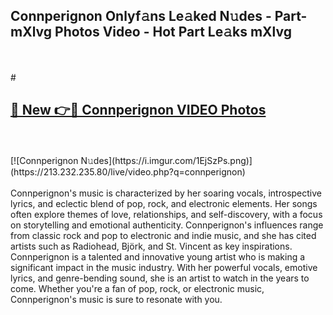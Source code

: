## Connperignon Onlyf𝚊ns Le𝚊ked N𝚞des - Part-mXlvg Photos Video - Hot Part Le𝚊ks mXlvg
<br>
<br>
# <h2><a href="https://213.232.235.80/live/video.php?q=connperignon">🔗 New 👉🔴 Connperignon VIDEO Photos</a></h2>
<br>
<br>
[![Connperignon N𝚞des](https://i.imgur.com/1EjSzPs.png)](https://213.232.235.80/live/video.php?q=connperignon)
<br>
<br>
Connperignon's music is characterized by her soaring vocals, introspective lyrics, and eclectic blend of pop, rock, and electronic elements. Her songs often explore themes of love, relationships, and self-discovery, with a focus on storytelling and emotional authenticity. Connperignon's influences range from classic rock and pop to electronic and indie music, and she has cited artists such as Radiohead, Björk, and St. Vincent as key inspirations. Connperignon is a talented and innovative young artist who is making a significant impact in the music industry. With her powerful vocals, emotive lyrics, and genre-bending sound, she is an artist to watch in the years to come. Whether you're a fan of pop, rock, or electronic music, Connperignon's music is sure to resonate with you.
<br>
<br>